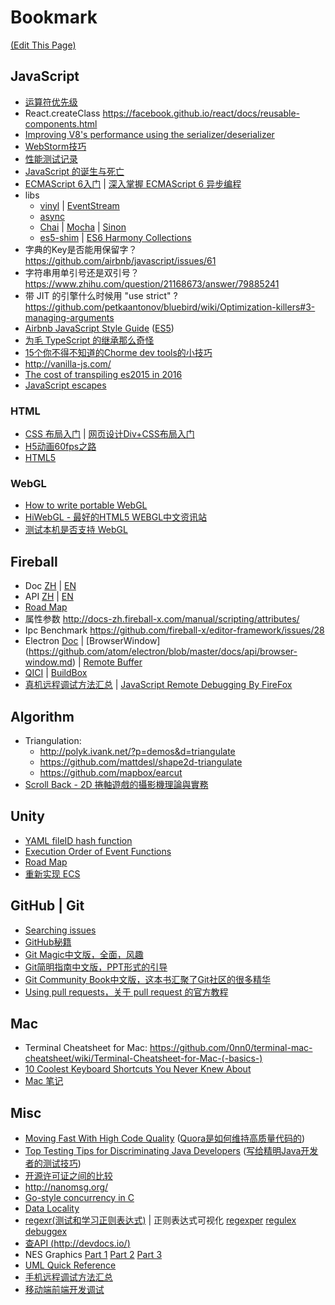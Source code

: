 # Bookmark
[(Edit This Page)](https://github.com/jareguo/bookmark/edit/master/README.md)

## JavaScript
- [运算符优先级](https://developer.mozilla.org/zh-CN/docs/Web/JavaScript/Reference/Operators/Operator_Precedence)
- React.createClass https://facebook.github.io/react/docs/reusable-components.html
- [Improving V8's performance using the serializer/deserializer](http://www.hashseed.net/2015/03/improving-v8s-performance-using.html)
- [WebStorm技巧](https://github.com/jareguo/web-storm-tips)
- [性能测试记录](https://gist.github.com/jareguo/5b3096ab6b8eff9bade5)
- [JavaScript 的诞生与死亡](http://v.youku.com/v_show/id_XODAzOTY1MTM2.html?from=s1.8-1-1.2)
- [ECMAScript 6入门](http://es6.ruanyifeng.com) | [深入掌握 ECMAScript 6 异步编程](http://www.ruanyifeng.com/blog/2015/04/generator.html)
- libs
    - [vinyl](https://github.com/wearefractal/vinyl) | [EventStream](https://github.com/dominictarr/event-stream)
    - [async](https://github.com/caolan/async)
    - [Chai](http://chaijs.com/api/bdd) | [Mocha](http://mochajs.org/#usage) | [Sinon](http://sinonjs.org/docs)
    - [es5-shim](https://facebook.github.io/react/docs/working-with-the-browser.html#polyfills-needed-to-support-older-browsers) | [ES6 Harmony Collections](https://github.com/WebReflection/es6-collections)
- 字典的Key是否能用保留字？ https://github.com/airbnb/javascript/issues/61
- 字符串用单引号还是双引号？ https://www.zhihu.com/question/21168673/answer/79885241
- 带 JIT 的引擎什么时候用 "use strict" ?  https://github.com/petkaantonov/bluebird/wiki/Optimization-killers#3-managing-arguments
- [Airbnb JavaScript Style Guide](https://github.com/airbnb/javascript) ([ES5](https://github.com/airbnb/javascript/tree/master/es5))
- [为毛 TypeScript 的继承那么奇怪](http://blog.brillskills.com/2013/09/javascript-subclassing-using-object-create/)
- [15个你不得不知道的Chorme dev tools的小技巧](http://www.w3cplus.com/tools/15-must-know-chrome-devtools-tips-tricks.html)
- http://vanilla-js.com/
- [The cost of transpiling es2015 in 2016](https://github.com/paulirish/The-cost-of-transpiling-es2015-in-2016)
- [JavaScript escapes](https://mothereff.in/js-escapes)

### HTML
- [CSS 布局入门](http://zh.learnlayout.com/) | [网页设计Div+CSS布局入门](http://keleyi.com/a/bjac/6b6qdgva.htm)
- [H5动画60fps之路](http://card.weibo.com/article/h5/s#cid=1001603865643593165786&from=1053093010&wm=3333_2001&ip=120.42.91.191) 
- [HTML5 <audio> and Audio() Support Tester](http://www.jplayer.org/HTML5.Audio.Support/)

### WebGL
- [How to write portable WebGL](http://codeflow.org/entries/2013/feb/22/how-to-write-portable-webgl/) 
- [HiWebGL - 最好的HTML5 WEBGL中文资讯站](http://www.hiwebgl.com/)
- [测试本机是否支持 WebGL](https://get.webgl.org/)

## Fireball
- Doc [ZH](http://www.cocos.com/docs/creator/) | [EN](http://docs.fireball-x.com/)
- API [ZH](http://www.cocos.com/docs/creator/api) | [EN](http://docs.fireball-x.com/api/)
- [Road Map](http://forum.cocos.com/t/roadmap-2016-4-26/35537)
- 属性参数 http://docs-zh.fireball-x.com/manual/scripting/attributes/
- Ipc Benchmark https://github.com/fireball-x/editor-framework/issues/28
- Electron [Doc](https://github.com/atom/electron/tree/master/docs) | [BrowserWindow] (https://github.com/atom/electron/blob/master/docs/api/browser-window.md) | [Remote Buffer](https://github.com/atom/electron/blob/master/docs/api/remote.md#remote-buffer)
- [QICI](http://docs.zuoyouxi.com/manual/) | [BuildBox](http://go.buildbox.com/)
- [真机远程调试方法汇总](https://github.com/jieyou/remote_inspect_web_on_real_device) | [JavaScript Remote Debugging By FireFox](http://www.cocos2d-x.org/wiki/Javascript_Remote_Debugging)

## Algorithm
- Triangulation:
    - http://polyk.ivank.net/?p=demos&d=triangulate  
    - https://github.com/mattdesl/shape2d-triangulate
    - https://github.com/mapbox/earcut
- [Scroll Back - 2D 捲軸遊戲的攝影機理論與實務](https://igdshare.org/content/gdc2015-2d-scrolling-itay-keren)

## Unity
- [YAML fileID hash function](http://forum.unity3d.com/threads/yaml-fileid-hash-function-for-dll-scripts.252075/#post-1695479)
- [Execution Order of Event Functions](http://docs.unity3d.com/Manual/ExecutionOrder.html)
- [Road Map](http://unity3d.com/unity/roadmap)
- [重新实现 ECS](http://t-machine.org/index.php/category/entity-systems/)

## GitHub | Git
- [Searching issues](https://help.github.com/articles/searching-issues/)
- [GitHub秘籍](https://github.com/tiimgreen/github-cheat-sheet/blob/master/README.zh-cn.md)
- [Git Magic中文版，全面，风趣](http://www-cs-students.stanford.edu/~blynn/gitmagic/intl/zh_cn/index.html)
- [Git简明指南中文版，PPT形式的引导](http://rogerdudler.github.io/git-guide/index.zh.html)
- [Git Community Book中文版，这本书汇聚了Git社区的很多精华](http://gitbook.liuhui998.com/index.html)
- [Using pull requests，关于 pull request 的官方教程](https://help.github.com/articles/using-pull-requests/)

## Mac
- Terminal Cheatsheet for Mac: https://github.com/0nn0/terminal-mac-cheatsheet/wiki/Terminal-Cheatsheet-for-Mac-(-basics-)
- [10 Coolest Keyboard Shortcuts You Never Knew About](http://www.maclife.com/article/features/10_coolest_keyboard_shortcuts_you_never_knew_about)
- [Mac 笔记](https://gist.github.com/jareguo/7bce627a82a8fba51b48)

## Misc
- [Moving Fast With High Code Quality](http://engineering.quora.com/Moving-Fast-With-High-Code-Quality) ([Quora是如何维持高质量代码的](http://www.jointforce.com/jfperiodical/article/942))
- [Top Testing Tips for Discriminating Java Developers](http://zeroturnaround.com/rebellabs/top-testing-tips-for-discriminating-java-developers/) ([写给精明Java开发者的测试技巧](http://www.importnew.com/16392.html))
- [开源许可证之间的比较](https://cloud.githubusercontent.com/assets/1503156/10157717/17482b9a-66bf-11e5-9799-a62063d527c0.png)
- http://nanomsg.org/
- [Go-style concurrency in C](http://libmill.org/)
- [Data Locality](http://gameprogrammingpatterns.com/data-locality.html)
- [regexr(测试和学习正则表达式)](http://www.regexr.com/) | 正则表达式可视化 [regexper](http://regexper.com/) [regulex](https://jex.im/regulex/) [debuggex](https://www.debuggex.com/)
- [查API (http://devdocs.io/)](http://devdocs.io/)
- NES Graphics [Part 1](http://www.dustmop.io/blog/2015/04/28/nes-graphics-part-1/) [Part 2](http://www.dustmop.io/blog/2015/06/08/nes-graphics-part-2/) [Part 3](http://www.dustmop.io/blog/2015/12/18/nes-graphics-part-3/)
- [UML Quick Reference](http://www.holub.com/goodies/uml/)
- [手机远程调试方法汇总](https://github.com/wuchangming/remote_inspect_web_on_real_device)
- [移动端前端开发调试](http://yujiangshui.com/multidevice-frontend-debug/)

